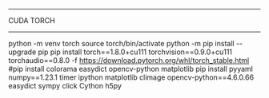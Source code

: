 **********************
CUDA TORCH
**********************
python -m venv torch
source torch/bin/activate
python -m pip install --upgrade pip
pip install torch==1.8.0+cu111 torchvision==0.9.0+cu111 torchaudio==0.8.0 -f https://download.pytorch.org/whl/torch_stable.html
#pip install colorama easydict opencv-python matplotlib
pip install pyyaml numpy==1.23.1 timer ipython matplotlib climage opencv-python==4.6.0.66 easydict sympy click Cython h5py

